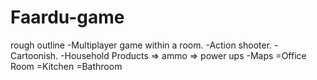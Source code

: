 # Faardu-game
rough outline
-Multiplayer game within a room.
-Action shooter.
-Cartoonish.
-Household Products
  => ammo
  => power ups 
-Maps 
  =Office Room
  =Kitchen
  =Bathroom
